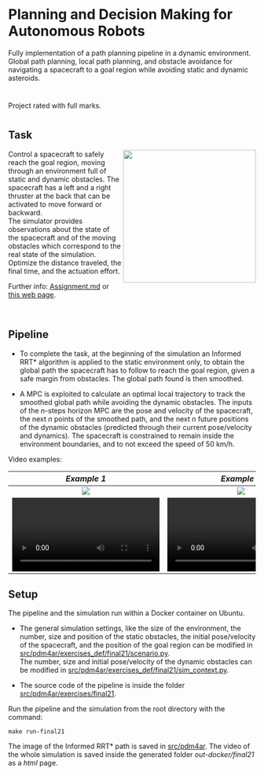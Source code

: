 # Planning and Decision Making for Autonomous Robots

Fully implementation of a path planning pipeline in a dynamic environment. Global path planning, local path planning, and obstacle avoidance for navigating a spacecraft to a goal region while avoiding static and dynamic asteroids.

#

Project rated with full marks.

#


## Task

<img align="right" height="270" src="https://user-images.githubusercontent.com/79461707/156426758-994f43ea-c6e9-4a83-b154-8af7f89e2051.png"></img>

Control a spacecraft to safely reach the goal region, moving through an environment full of static and dynamic obstacles. 
The spacecraft has a left and a right thruster at the back that can be activated to move forward or backward.  
The simulator provides observations about the state of the spacecraft and of the moving obstacles which correspond to the real state of the simulation.  
Optimize the distance traveled, the final time, and the actuation effort.


Further info: [Assignment.md](Assignment.md) or [this web page](https://idsc-frazzoli.github.io/PDM4AR-exercises/10-final21).

<br/>

## Pipeline

* To complete the task, at the beginning of the simulation an Informed RRT* algorithm is applied to the static environment only, to obtain the global path the spacecraft has to follow to reach the goal region, given a safe margin from obstacles. The global path found is then smoothed.

* A MPC is exploited to calculate an optimal local trajectory to track the smoothed global path while avoiding the dynamic obstacles. The inputs of the *n*-steps horizon MPC are the pose and velocity of the spacecraft, the next *n* points of the smoothed path, and the next *n* future positions of the dynamic obstacles (predicted through their current pose/velocity and dynamics). The spacecraft is constrained to remain inside the environment boundaries, and to not exceed the speed of 50 km/h.

Video examples:

| *Example 1*  | *Example 2*  |  *Example 3* |
| :----------: | :----------: | :----------: |
| <img src="https://user-images.githubusercontent.com/79461707/156462358-10f9f32b-ded7-4b6a-9c37-c18220617494.png"/> | <img src="https://user-images.githubusercontent.com/79461707/156462386-3d27f2f3-669e-414f-9134-fbc28b89ed49.png"/> | <img src="https://user-images.githubusercontent.com/79461707/156427383-002e8268-8802-4dc0-98d9-16ca6323cd23.png"/>
| <video src="https://user-images.githubusercontent.com/79461707/156427435-a8b6ac57-cb6b-474a-ac07-c4134638f3d9.mp4" /> | <video src="https://user-images.githubusercontent.com/79461707/156427467-4a9a15d0-3d63-4ad9-b38d-01ba06c5f960.mp4" /> | <video src="https://user-images.githubusercontent.com/79461707/156427479-312f6e81-f16a-478d-add3-de01ce2eece4.mp4" /> |

## Setup

The pipeline and the simulation run within a Docker container on Ubuntu.

* The general simulation settings, like the size of the environment, the number, size and position of the static obstacles, the initial pose/velocity of the spacecraft, and the position of the goal region can be modified in [src/pdm4ar/exercises_def/final21/scenario.py](src/pdm4ar/exercises_def/final21/scenario.py).  
 The number, size and initial pose/velocity of the dynamic obstacles can be modified in [src/pdm4ar/exercises_def/final21/sim_context.py](src/pdm4ar/exercises_def/final21/sim_context.py).

* The source code of the pipeline is inside the folder [src/pdm4ar/exercises/final21](src/pdm4ar/exercises/final21).

Run the pipeline and the simulation from the root directory with the command: 

```shell
make run-final21
```

The image of the Informed RRT* path is saved in [src/pdm4ar](src/pdm4ar). The video of the whole simulation is saved inside the generated folder *out-docker/final21* as a *html* page.
